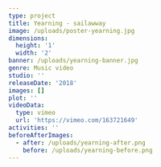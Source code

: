 ```yaml
---
type: project
title: Yearning - sailawway
image: /uploads/poster-yearning.jpg
dimensions:
  height: '1'
  width: '2'
banner: /uploads/yearning-banner.jpg
genre: Music video
studio: ''
releaseDate: '2018'
images: []
plot: ''
videoData:
  type: vimeo
  url: 'https://vimeo.com/163721649'
activities: ''
beforeAfterImages:
  - after: /uploads/yearning-after.png
    before: /uploads/yearning-before.png
---
```


